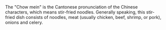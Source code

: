 The "Chow mein" is the Cantonese pronunciation of the Chinese characters, which means stir-fried noodles. Generally speaking, this stir-fried dish consists of noodles, meat (usually chicken, beef, shrimp, or pork), onions and celery.